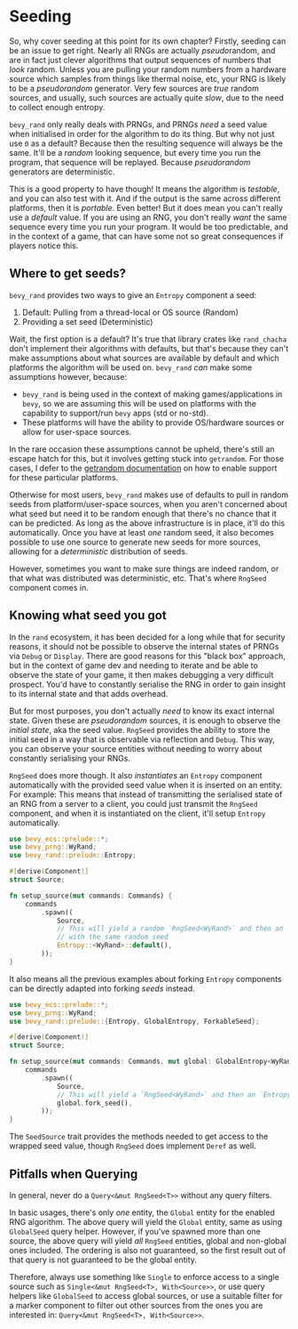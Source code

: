 # Seeding

So, why cover seeding at this point for its own chapter? Firstly, seeding can be an issue to get right. Nearly all RNGs are actually *pseudo*random, and are in fact just clever algorithms that output sequences of numbers that *look* random. Unless you are pulling your random numbers from a hardware source which samples from things like thermal noise, etc, your RNG is likely to be a *pseudorandom* generator. Very few sources are *true* random sources, and usually, such sources are actually quite *slow*, due to the need to collect enough entropy.

`bevy_rand` only really deals with PRNGs, and PRNGs *need* a seed value when initialised in order for the algorithm to do its thing. But why not just use `0` as a default? Because then the resulting sequence will always be the same. It'll be a *random* looking sequence, but every time you run the program, that sequence will be replayed. Because *pseudorandom* generators are deterministic.

This is a good property to have though! It means the algorithm is *testable*, and you can also test with it. And if the output is the same across different platforms, then it is *portable*. Even better! But it does mean you can't really use a *default* value. If you are using an RNG, you don't really *want* the same sequence every time you run your program. It would be too predictable, and in the context of a game, that can have some not so great consequences if players notice this.

## Where to get seeds?

`bevy_rand` provides two ways to give an `Entropy` component a seed:

1. Default: Pulling from a thread-local or OS source (Random)
2. Providing a set seed (Deterministic)

Wait, the first option is a default? It's true that library crates like `rand_chacha` don't implement their algorithms with defaults, but that's because they can't make assumptions about what sources are available by default and which platforms the algorithm will be used on. `bevy_rand` *can* make some assumptions however, because:

* `bevy_rand` is being used in the context of making games/applications in `bevy`, so we are assuming this will be used on platforms with the capability to support/run `bevy` apps (std or no-std).
* These platforms will have the ability to provide OS/hardware sources or allow for user-space sources.

In the rare occasion these assumptions cannot be upheld, there's still an escape hatch for this, but it involves getting stuck into `getrandom`. For those cases, I defer to the [getrandom documentation](https://docs.rs/getrandom/0.2.15/getrandom/macro.register_custom_getrandom.html) on how to enable support for these particular platforms.

Otherwise for most users, `bevy_rand` makes use of defaults to pull in random seeds from platform/user-space sources, when you aren't concerned about what seed but need it to be random enough that there's no chance that it can be predicted. As long as the above infrastructure is in place, it'll do this automatically. Once you have at least *one* random seed, it also becomes possible to use one source to generate new seeds for more sources, allowing for a *deterministic* distribution of seeds.

However, sometimes you want to make sure things are indeed random, or that what was distributed was deterministic, etc. That's where `RngSeed` component comes in.

## Knowing what seed you got

In the `rand` ecosystem, it has been decided for a long while that for security reasons, it should not be possible to observe the internal states of PRNGs via `Debug` or `Display`. There are good reasons for this "black box" approach, but in the context of game dev and needing to iterate and be able to observe the state of your game, it then makes debugging a very difficult prospect. You'd have to constantly serialise the RNG in order to gain insight to its internal state and that adds overhead.

But for most purposes, you don't actually *need* to know its exact internal state. Given these are *pseudorandom* sources, it is enough to observe the *initial state*, aka the seed value. `RngSeed` provides the ability to store the initial seed in a way that is observable via reflection and `Debug`. This way, you can observe your source entities without needing to worry about constantly serialising your RNGs.

`RngSeed` does more though. It also *instantiates* an `Entropy` component automatically with the provided seed value when it is inserted on an entity. For example: This means that instead of transmitting the serialised state of an RNG from a server to a client, you could just transmit the `RngSeed` component, and when it is instantiated on the client, it'll setup `Entropy` automatically.

```rust
use bevy_ecs::prelude::*;
use bevy_prng::WyRand;
use bevy_rand::prelude::Entropy;

#[derive(Component)]
struct Source;

fn setup_source(mut commands: Commands) {
    commands
        .spawn((
            Source,
            // This will yield a random `RngSeed<WyRand>` and then an `Entropy<WyRand>`
            // with the same random seed
            Entropy::<WyRand>::default(),
        ));
}
```

It also means all the previous examples about forking `Entropy` components can be directly adapted into forking *seeds* instead.

```rust
use bevy_ecs::prelude::*;
use bevy_prng::WyRand;
use bevy_rand::prelude::{Entropy, GlobalEntropy, ForkableSeed};

#[derive(Component)]
struct Source;

fn setup_source(mut commands: Commands, mut global: GlobalEntropy<WyRand>) {
    commands
        .spawn((
            Source,
            // This will yield a `RngSeed<WyRand>` and then an `Entropy<WyRand>`
            global.fork_seed(),
        ));
}
```

The `SeedSource` trait provides the methods needed to get access to the wrapped seed value, though `RngSeed` does implement `Deref` as well.

## Pitfalls when Querying

In general, never do a `Query<&mut RngSeed<T>>` without any query filters.

In basic usages, there's only *one* entity, the `Global` entity for the enabled RNG algorithm. The above query will yield the `Global` entity, same as using `GlobalSeed` query helper. However, if you've spawned more than one source, the above query will yield *all* `RngSeed` entities, global and non-global ones included. The ordering is also not guaranteed, so the first result out of that query is not guaranteed to be the global entity.

Therefore, always use something like `Single` to enforce access to a single source such as `Single<&mut RngSeed<T>, With<Source>>`, or use query helpers like `GlobalSeed` to access global sources, or use a suitable filter for a marker component to filter out other sources from the ones you are interested in: `Query<&mut RngSeed<T>, With<Source>>`.
